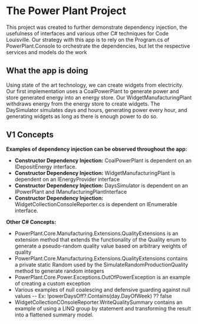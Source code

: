 # The Power Plant Project
This project was created to further demonstrate dependency injection, the usefulness of interfaces and various other C# techniques for Code Louisville.  Our strategy with this app is to rely on the Program.cs of PowerPlant.Console to orchestrate the dependencies, but let the respective services and models do the work 
 
 ## What the app is doing
Using state of the art technology, we can create widgets from electricity. Our first implementation uses a CoalPowerPlant to generate power and store generated energy into an energy store. Our WidgetManufacturingPlant withdraws energy from the energy store to create widgets. The DaySimulator simulates days and hours, generating power every hour, and generating widgets as long as there is enough power to do so. 
 
 ## V1 Concepts
**Examples of dependency injection can be observed throughout the app:**
- **Constructor Dependency Injection:** CoalPowerPlant is dependent on an IDepositEnergy interface.
- **Constructor Dependency Injection:**  WidgetManufacturingPlant is dependent on an IEnergyProvider interface
- **Constructor Dependency Injection:**  DaysSimulator is dependent on an IPowerPlant and IManufacturingPlantInterface
- **Constructor Dependency Injection:** WidgetCollectionConsoleReporter.cs is dependent on IEnumerable interface. 


**Other C# Concepts:**
 - PowerPlant.Core.Manufacturing.Extensions.QualityExtensions is an extension method that extends the functionality of the Quality enum to generate a pseudo-random
   quality value based on arbitrary weights of quality
 - PowerPlant.Core.Manufacturing.Extensions.QualityExtensions contains a private static Random used by the SimulateRandomProductionQuality method to generate random integers
 - PowerPlant.Core.Power.Exceptions.OutOfPowerException is an example of creating a custom exception
 - Various examples of null coalescing and defensive guarding against null values
 -- Ex: !powerDaysOff?.Contains(day.DayOfWeek) ?? false
 - WidgetCollectionCOnsoleReporter.WriteQualitySummary contains an example of using a LINQ group by statement and transforming the result into a flattened summary model.

